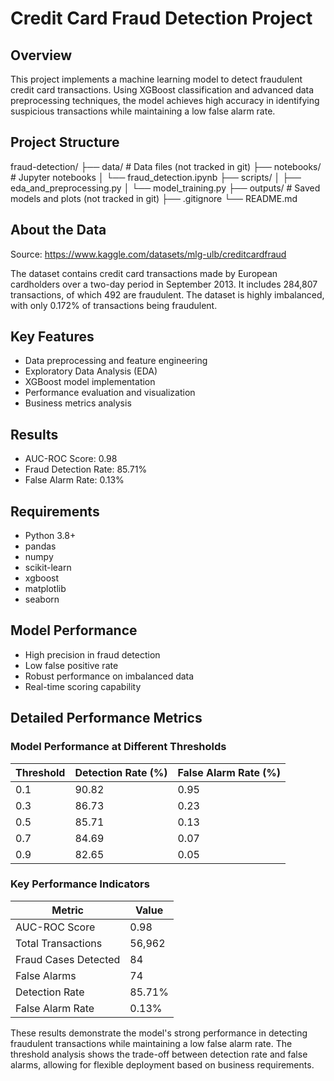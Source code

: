 # Credit Card Fraud Detection Project

## Overview

This project implements a machine learning model to detect fraudulent credit card transactions. Using XGBoost classification and advanced data preprocessing techniques, the model achieves high accuracy in identifying suspicious transactions while maintaining a low false alarm rate.

## Project Structure

fraud-detection/
├── data/ # Data files (not tracked in git)
├── notebooks/ # Jupyter notebooks
│ └── fraud_detection.ipynb
├── scripts/
│ ├── eda_and_preprocessing.py
│ └── model_training.py
├── outputs/ # Saved models and plots (not tracked in git)
├── .gitignore
└── README.md


## About the Data

Source: https://www.kaggle.com/datasets/mlg-ulb/creditcardfraud

The dataset contains credit card transactions made by European cardholders over a two-day period in September 2013. It includes 284,807 transactions, of which 492 are fraudulent. The dataset is highly imbalanced, with only 0.172% of transactions being fraudulent.


## Key Features
- Data preprocessing and feature engineering
- Exploratory Data Analysis (EDA)
- XGBoost model implementation
- Performance evaluation and visualization
- Business metrics analysis

## Results
- AUC-ROC Score: 0.98
- Fraud Detection Rate: 85.71%
- False Alarm Rate: 0.13%

## Requirements
- Python 3.8+
- pandas
- numpy
- scikit-learn
- xgboost
- matplotlib
- seaborn



## Model Performance
- High precision in fraud detection
- Low false positive rate
- Robust performance on imbalanced data
- Real-time scoring capability

## Detailed Performance Metrics

### Model Performance at Different Thresholds

| Threshold | Detection Rate (%) | False Alarm Rate (%) |
|-----------|-------------------|---------------------|
| 0.1       | 90.82            | 0.95               |
| 0.3       | 86.73            | 0.23               |
| 0.5       | 85.71            | 0.13               |
| 0.7       | 84.69            | 0.07               |
| 0.9       | 82.65            | 0.05               |

### Key Performance Indicators

| Metric                  | Value    |
|------------------------|----------|
| AUC-ROC Score          | 0.98     |
| Total Transactions     | 56,962   |
| Fraud Cases Detected   | 84       |
| False Alarms           | 74       |
| Detection Rate         | 85.71%   |
| False Alarm Rate       | 0.13%    |

These results demonstrate the model's strong performance in detecting fraudulent transactions while maintaining a low false alarm rate. The threshold analysis shows the trade-off between detection rate and false alarms, allowing for flexible deployment based on business requirements.



